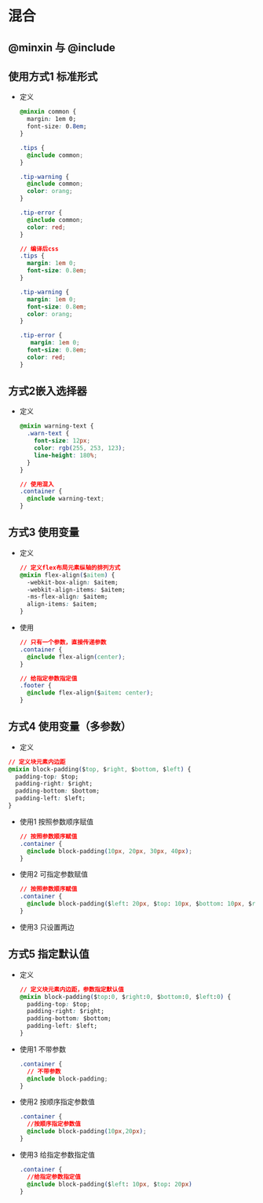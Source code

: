 # 混合

## @minxin 与 @include

## 使用方式1 标准形式

+ 定义

  ```css
  @minxin common {
    margin: 1em 0;
    font-size: 0.8em;
  }

  .tips {
    @include common;
  }

  .tip-warning {
    @include common;
    color: orang;
  }

  .tip-error {
    @include common;
    color: red;
  }
  ```

  ```css
  // 编译后css
  .tips {
    margin: 1em 0;
    font-size: 0.8em;
  }

  .tip-warning {
    margin: 1em 0;
    font-size: 0.8em;
    color: orang;
  }

  .tip-error {
     margin: 1em 0;
    font-size: 0.8em;
    color: red;
  }
  ```

## 方式2嵌入选择器

+ 定义

  ```css
  @mixin warning-text {
    .warn-text {
      font-size: 12px;
      color: rgb(255, 253, 123);
      line-height: 180%;
    }
  }

  // 使用混入
  .container {
    @include warning-text;
  }
  ```

## 方式3 使用变量

+ 定义

  ```css
  // 定义flex布局元素纵轴的排列方式
  @mixin flex-align($aitem) {
    -webkit-box-align: $aitem;
    -webkit-align-items: $aitem;
    -ms-flex-align: $aitem;
    align-items: $aitem;
  }
  ```

+ 使用

  ```css
  // 只有一个参数，直接传递参数
  .container {
    @include flex-align(center);
  }

  // 给指定参数指定值
  .footer {
    @include flex-align($aitem: center);
  }
  ```

## 方式4 使用变量（多参数）

+  定义

  ```css
  // 定义块元素内边距
  @mixin block-padding($top, $right, $bottom, $left) {
    padding-top: $top;
    padding-right: $right;
    padding-bottom: $bottom;
    padding-left: $left;
  }
  ```

+ 使用1 按照参数顺序赋值

  ```css
  // 按照参数顺序赋值
  .container {
    @include block-padding(10px, 20px, 30px, 40px);
  }
  ```

+ 使用2 可指定参数赋值

  ```css
  // 按照参数顺序赋值
  .container {
    @include block-padding($left: 20px, $top: 10px, $bottom: 10px, $right: 30px);
  }
  ```

+ 使用3 只设置两边

## 方式5 指定默认值

+ 定义

  ```css
  // 定义块元素内边距，参数指定默认值
  @mixin block-padding($top:0, $right:0, $bottom:0, $left:0) {
    padding-top: $top;
    padding-right: $right;
    padding-bottom: $bottom;
    padding-left: $left;
  }
  ```

+ 使用1 不带参数

  ```css
  .container {
    // 不带参数
    @include block-padding;
  }
  ```
+ 使用2 按顺序指定参数值

  ```css
  .container {
    //按顺序指定参数值
    @include block-padding(10px,20px);
  }
  ```
+ 使用3 给指定参数指定值

  ```css
  .container {
    //给指定参数指定值
    @include block-padding($left: 10px, $top: 20px)
  }
  ```
